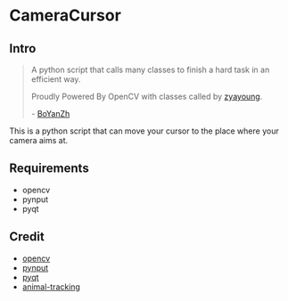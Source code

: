 # CameraCursor

## Intro

> A python script that calls many classes to finish a hard task in an efficient way.
>
> Proudly Powered By OpenCV with classes called by [zyayoung](https://github.com/zyayoung).
>
> \- [BoYanZh](https://github.com/BoYanZh)

This is a python script that can move your cursor to the place where your camera aims at.

## Requirements

- opencv
- pynput
- pyqt

## Credit

- [opencv](https://github.com/opencv/opencv)
- [pynput](https://github.com/moses-palmer/pynput)
- [pyqt](https://pypi.org/project/PyQt5/)
- [animal-tracking](https://github.com/colinlaney/animal-tracking)
